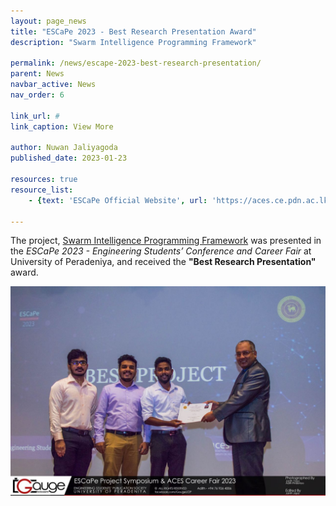 ```yaml
---
layout: page_news
title: "ESCaPe 2023 - Best Research Presentation Award"
description: "Swarm Intelligence Programming Framework"

permalink: /news/escape-2023-best-research-presentation/
parent: News
navbar_active: News
nav_order: 6

link_url: #
link_caption: View More

author: Nuwan Jaliyagoda
published_date: 2023-01-23

resources: true
resource_list:
    - {text: 'ESCaPe Official Website', url: 'https://aces.ce.pdn.ac.lk/escape/' }

---
```


The project,  <a href="{% link projects/pages/6_Swarm_Intelligence_Programming_Framework.md %}">Swarm Intelligence Programming Framework</a> was presented in the _ESCaPe 2023 - Engineering Students’ Conference and Career Fair_ at University of Peradeniya, and received the **"Best Research Presentation"** award.

<div class="container row pt-3 pb-5">
    <div class="col-md-8 col-sm-12 col-lg-8 mx-auto">
        <img src="/news/img/escape-2023.jpg" class="img img-thumbnail img-fluid">
    </div>
</div>
